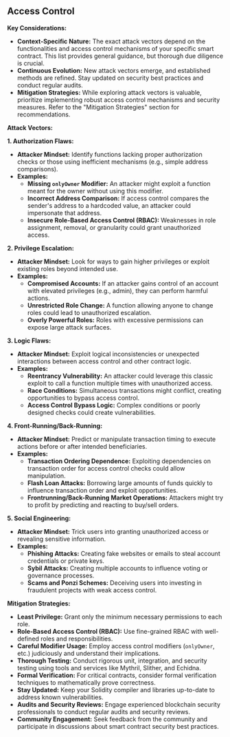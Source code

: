 
## Access Control


**Key Considerations:**

- **Context-Specific Nature:** The exact attack vectors depend on the functionalities and access control mechanisms of your specific smart contract. This list provides general guidance, but thorough due diligence is crucial.
- **Continuous Evolution:** New attack vectors emerge, and established methods are refined. Stay updated on security best practices and conduct regular audits.
- **Mitigation Strategies:** While exploring attack vectors is valuable, prioritize implementing robust access control mechanisms and security measures. Refer to the "Mitigation Strategies" section for recommendations.

**Attack Vectors:**

**1. Authorization Flaws:**

- **Attacker Mindset:** Identify functions lacking proper authorization checks or those using inefficient mechanisms (e.g., simple address comparisons).
- **Examples:**
    - **Missing `onlyOwner` Modifier:** An attacker might exploit a function meant for the owner without using this modifier.
    - **Incorrect Address Comparison:** If access control compares the sender's address to a hardcoded value, an attacker could impersonate that address.
    - **Insecure Role-Based Access Control (RBAC):** Weaknesses in role assignment, removal, or granularity could grant unauthorized access.

**2. Privilege Escalation:**

- **Attacker Mindset:** Look for ways to gain higher privileges or exploit existing roles beyond intended use.
- **Examples:**
    - **Compromised Accounts:** If an attacker gains control of an account with elevated privileges (e.g., admin), they can perform harmful actions.
    - **Unrestricted Role Change:** A function allowing anyone to change roles could lead to unauthorized escalation.
    - **Overly Powerful Roles:** Roles with excessive permissions can expose large attack surfaces.

**3. Logic Flaws:**

- **Attacker Mindset:** Exploit logical inconsistencies or unexpected interactions between access control and other contract logic.
- **Examples:**
    - **Reentrancy Vulnerability:** An attacker could leverage this classic exploit to call a function multiple times with unauthorized access.
    - **Race Conditions:** Simultaneous transactions might conflict, creating opportunities to bypass access control.
    - **Access Control Bypass Logic:** Complex conditions or poorly designed checks could create vulnerabilities.

**4. Front-Running/Back-Running:**

- **Attacker Mindset:** Predict or manipulate transaction timing to execute actions before or after intended beneficiaries.
- **Examples:**
    - **Transaction Ordering Dependence:** Exploiting dependencies on transaction order for access control checks could allow manipulation.
    - **Flash Loan Attacks:** Borrowing large amounts of funds quickly to influence transaction order and exploit opportunities.
    - **Frontrunning/Back-Running Market Operations:** Attackers might try to profit by predicting and reacting to buy/sell orders.

**5. Social Engineering:**

- **Attacker Mindset:** Trick users into granting unauthorized access or revealing sensitive information.
- **Examples:**
    - **Phishing Attacks:** Creating fake websites or emails to steal account credentials or private keys.
    - **Sybil Attacks:** Creating multiple accounts to influence voting or governance processes.
    - **Scams and Ponzi Schemes:** Deceiving users into investing in fraudulent projects with weak access control.

**Mitigation Strategies:**

- **Least Privilege:** Grant only the minimum necessary permissions to each role.
- **Role-Based Access Control (RBAC):** Use fine-grained RBAC with well-defined roles and responsibilities.
- **Careful Modifier Usage:** Employ access control modifiers (`onlyOwner`, etc.) judiciously and understand their implications.
- **Thorough Testing:** Conduct rigorous unit, integration, and security testing using tools and services like Mythril, Slither, and Echidna.
- **Formal Verification:** For critical contracts, consider formal verification techniques to mathematically prove correctness.
- **Stay Updated:** Keep your Solidity compiler and libraries up-to-date to address known vulnerabilities.
- **Audits and Security Reviews:** Engage experienced blockchain security professionals to conduct regular audits and security reviews.
- **Community Engagement:** Seek feedback from the community and participate in discussions about smart contract security best practices.

